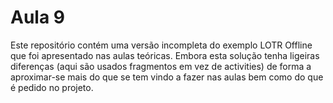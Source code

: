 # Aula 9

Este repositório contém uma versão incompleta do exemplo LOTR Offline que foi apresentado nas aulas teóricas. Embora esta solução tenha ligeiras diferenças (aqui são usados fragmentos em vez de activities) de forma a aproximar-se mais do que se tem vindo a fazer nas aulas bem como do que é pedido no projeto.
